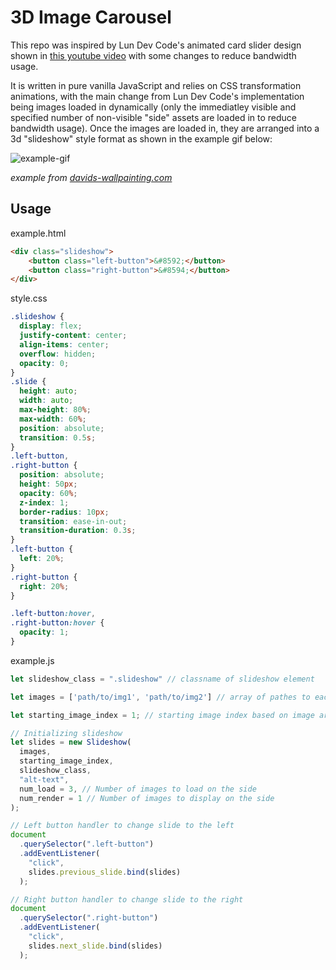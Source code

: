 # 3D Image Carousel

This repo was inspired by Lun Dev Code's animated card slider design shown in [this youtube video](https://www.youtube.com/watch?v=Xh-wIMqohD0&ab_channel=LunDev) with some changes to reduce bandwidth usage. 

It is written in pure vanilla JavaScript and relies on CSS transformation animations, with the main change from Lun Dev Code's implementation being images loaded in dynamically (only the immediatley visible and specified number of non-visible "side" assets are loaded in to reduce bandwidth usage). Once the images are loaded in, they are arranged into a 3d "slideshow" style format as shown in the example gif below:

![example-gif](img/example.gif)

*example from [davids-wallpainting.com](https://davidbuzasi-wallpainting.com/en/)*

## Usage

example.html
```html
<div class="slideshow">
    <button class="left-button">&#8592;</button>
    <button class="right-button">&#8594;</button>
</div>
```
style.css
```css
.slideshow {
  display: flex;
  justify-content: center;
  align-items: center;
  overflow: hidden;
  opacity: 0;
}
.slide {
  height: auto;
  width: auto;
  max-height: 80%;
  max-width: 60%;
  position: absolute;
  transition: 0.5s;
}
.left-button,
.right-button {
  position: absolute;
  height: 50px;
  opacity: 60%;
  z-index: 1;
  border-radius: 10px;
  transition: ease-in-out;
  transition-duration: 0.3s;
}
.left-button {
  left: 20%;
}
.right-button {
  right: 20%;
}

.left-button:hover,
.right-button:hover {
  opacity: 1;
}
```

example.js
```javascript
let slideshow_class = ".slideshow" // classname of slideshow element

let images = ['path/to/img1', 'path/to/img2'] // array of pathes to each image

let starting_image_index = 1; // starting image index based on image array defined above, i.e. in this case we will start at img2 since images[1] -> 'path/to/img2'

// Initializing slideshow
let slides = new Slideshow(
  images,
  starting_image_index,
  slideshow_class,
  "alt-text",
  num_load = 3, // Number of images to load on the side
  num_render = 1 // Number of images to display on the side
);

// Left button handler to change slide to the left
document
  .querySelector(".left-button")
  .addEventListener(
    "click",
    slides.previous_slide.bind(slides)
  );

// Right button handler to change slide to the right
document
  .querySelector(".right-button")
  .addEventListener(
    "click",
    slides.next_slide.bind(slides)
  );
```